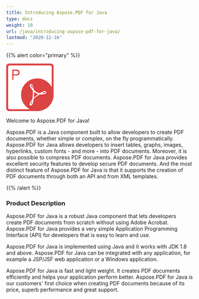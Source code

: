 ```yaml
---
title: Introducing Aspose.PDF for Java
type: docs
weight: 10
url: /java/introducing-aspose-pdf-for-java/
lastmod: "2020-12-16"
---
```


{{% alert color="primary" %}}

![todo:image_alt_text](introducing-aspose-pdf-for-java_1.png)

Welcome to Aspose.PDF for Java!

Aspose.PDF is a Java component built to allow developers to create PDF documents, whether simple or complex, on the fly programmatically. Aspose.PDF for Java allows developers to insert tables, graphs, images, hyperlinks, custom fonts - and more - into PDF documents. Moreover, it is also possible to compress PDF documents. Aspose.PDF for Java provides excellent security features to develop secure PDF documents. And the most distinct feature of Aspose.PDF for Java is that it supports the creation of PDF documents through both an API and from XML templates.

{{% /alert %}}
### **Product Description**
Aspose.PDF for Java is a robust Java component that lets developers create PDF documents from scratch without using Adobe Acrobat. Aspose.PDF for Java provides a very simple Application Programming Interface (API) for developers that is easy to learn and use.

Aspose.PDF for Java is implemented using Java and it works with JDK 1.8 and above. Aspose.PDF for Java can be integrated with any application, for example a JSP/JSF web application or a Windows application.

Aspose.PDF for Java is fast and light weight. It creates PDF documents efficiently and helps your application perform better. Aspose.PDF for Java is our customers' first choice when creating PDF documents because of its price, superb performance and great support.

